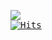 <pre>
<img src="https://github-readme-stats.vercel.app/api/top-langs/?username=putragilanq&layout=compact&theme=dark&hide=html">
<a href="https://hits.sh/github.com/silentsoft/hits/"><img alt="Hits" src="https://hits.sh/github.com/silentsoft/hits.svg?style=plastic&label=VISITOR&extraCount=5242&color=ffffff&labelColor=000000&logo=iconify"/></a>
</pre>

